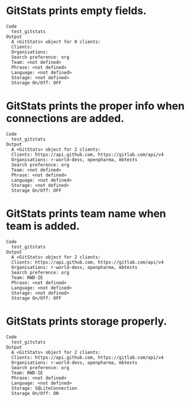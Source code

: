 # GitStats prints empty fields.

    Code
      test_gitstats
    Output
      A <GitStats> object for 0 clients:
      Clients: 
      Organisations: 
      Search preference: org
      Team: <not defined>
      Phrase: <not defined>
      Language: <not defined>
      Storage: <not defined>
      Storage On/Off: OFF

# GitStats prints the proper info when connections are added.

    Code
      test_gitstats
    Output
      A <GitStats> object for 2 clients:
      Clients: https://api.github.com, https://gitlab.com/api/v4
      Organisations: r-world-devs, openpharma, mbtests
      Search preference: org
      Team: <not defined>
      Phrase: <not defined>
      Language: <not defined>
      Storage: <not defined>
      Storage On/Off: OFF

# GitStats prints team name when team is added.

    Code
      test_gitstats
    Output
      A <GitStats> object for 2 clients:
      Clients: https://api.github.com, https://gitlab.com/api/v4
      Organisations: r-world-devs, openpharma, mbtests
      Search preference: org
      Team: RWD-IE
      Phrase: <not defined>
      Language: <not defined>
      Storage: <not defined>
      Storage On/Off: OFF

# GitStats prints storage properly.

    Code
      test_gitstats
    Output
      A <GitStats> object for 2 clients:
      Clients: https://api.github.com, https://gitlab.com/api/v4
      Organisations: r-world-devs, openpharma, mbtests
      Search preference: org
      Team: RWD-IE
      Phrase: <not defined>
      Language: <not defined>
      Storage: SQLiteConnection
      Storage On/Off: ON

